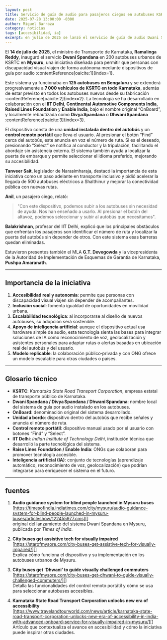 ```yaml
---
layout: post
title: Servicio de guía de audio para pasajeros ciegos en autobuses KSRTC Mysuru
date: 2025-07-28 13:00:00 -0300
author: Miguel Barraza
category: noticias
tags: [accesibilidad, ia]
excerpt: en julio de 2025 se lanzó el servicio de guía de audio Dwani Spandana en 200 autobuses urbanos de Mysuru, permitiendo que personas con discapacidad visual viajen de manera independiente gracias a tecnología de audioguía.
---
```


El **14 de julio de 2025**, el ministro de Transporte de Karnataka, **Ramalinga Reddy**, inauguró el servicio **Dwani Spandana** en 200 autobuses urbanos de KSRTC en **Mysuru**, una iniciativa diseñada para permitir que personas con discapacidad visual viajen de forma autónoma mediante dispositivos de guía por audio :contentReference[oaicite:1]{index=1}.

Este sistema ya funcionaba en **125 autobuses en Bengaluru** y se extenderá progresivamente a **7 000 vehículos de KSRTC en todo Karnataka**, además de estar previsto en todos los autobuses nuevos desde su fabricación :contentReference[oaicite:2]{index=2}. La tecnología se ha desarrollado en colaboración con el **IIT Delhi**, **Continental Automotive Components India**, **Raised Lines Foundation** y **Enable India**, bajo el nombre original “OnBoard”, y localmente rebautizada como **Divya Spandana** o **Dhwani Spandana** :contentReference[oaicite:3]{index=3}.

El dispositivo consta de una **unidad instalada dentro del autobús** y un **control remoto portátil** que lleva el usuario. Al presionar el botón “Find” cerca del autobús, este anuncia en voz el número de ruta. Si es el deseado, presionando “Select” se notifica al conductor y la tripulación, facilitando el abordaje sin asistencia externa. El sistema también ayuda a localizar la puerta de embarque y permite seleccionar el idioma preferido, mejorando su accesibilidad.

**Tanveer Sait**, legislador de Narasimharaja, destacó la importancia de esta iniciativa como un paso adelante en transporte inclusivo y pidió acelerar la llegada de 500 autobuses eléctricos a Shalthinur y mejorar la conectividad pública con nuevas rutas.

**Anil**, un pasajero ciego, relató:  
> "Con este dispositivo, podemos subir a los autobuses sin necesidad de ayuda. Nos han enseñado a usarlo. Al presionar el botón del altavoz, podemos seleccionar y subir al autobús que necesitamos".

**Balakrishnan**, profesor del IIT Delhi, explicó que los principales obstáculos que enfrentan los pasajeros son identificar el número de ruta y localizar la puerta del autobús sin depender de otros. Con este sistema esas barreras quedan eliminadas.

Estuvieron presentes también el MLA **G.T. Devegowda** y la vicepresidenta de la Autoridad de Implementación de Esquemas de Garantía de Karnataka, **Pushpa Amaranath**.

---

## Importancia de la iniciativa

1. **Accesibilidad real y autonomía**: permite que personas con discapacidad visual viajen sin depender de acompañantes.
2. **Inclusión social**: fomenta igualdad de oportunidades en movilidad urbana.
3. **Escalabilidad tecnológica**: al incorporarse al diseño de nuevos autobuses, su adopción será sostenible.
4. **Apoyo de inteligencia artificial**: aunque el dispositivo actual usa hardware simple de audio, esta tecnología sienta las bases para integrar soluciones de IA como reconocimiento de voz, geolocalización y asistentes personales para adaptar rutas o alertas basadas en ubicación real del autobús y del usuario.
5. **Modelo replicable**: la colaboración público‑privada y con ONG ofrece un modelo escalable para otras ciudades o países.

---

## Glosario técnico

- **KSRTC**: *Karnataka State Road Transport Corporation*, empresa estatal de transporte público de Karnataka.
- **Dwani Spandana / Divya Spandana / Dhwani Spandana**: nombre local del sistema de guía por audio instalado en los autobuses.
- **OnBoard**: denominación original del sistema desarrollado.
- **Unidad a bordo**: dispositivo dentro del autobús que recibe señales y anuncia el número de ruta.
- **Control remoto portátil**: dispositivo manual usado por el usuario con botones “Find” y “Select”.
- **IIT Delhi**: *Indian Institute of Technology Delhi*, institución técnica que desarrolló la parte tecnológica del sistema.
- **Raise Lines Foundation / Enable India**: ONGs que colaboran para promover tecnología accesible.
- **Inteligencia artificial (IA)**: conjunto de tecnologías (aprendizaje automático, reconocimiento de voz, geolocalización) que podrían integrarse para enriquecer el sistema en el futuro.

---

## fuentes

1. **Audio guidance system for blind people launched in Mysuru buses**  
[https://timesofindia.indiatimes.com/city/mysuru/audio-guidance-system-for-blind-people-launched-in-mysuru-buses/articleshow/122455977.cms][]  
   original del lanzamiento del sistema Dwani Spandana en Mysuru, publicada por *Times of India*.

2. **City buses get assistive tech for visually impaired**  
[https://starofmysore.com/city-buses-get-assistive-tech-for-visually-impaired/][]  
Explica cómo funciona el dispositivo y su implementación en los autobuses urbanos de Mysuru.

3. **City buses get ‘Dhwani’ to guide visually challenged commuters**  
[https://starofmysore.com/city-buses-get-dhwani-to-guide-visually-challenged-commuters/][]  
Detalla las funcionalidades del control remoto portátil y cómo se usa para seleccionar autobuses accesibles.

4. **Karnataka State Road Transport Corporation unlocks new era of accessibility**  
[https://www.travelandtourworld.com/news/article/karnataka-state-road-transport-corporation-unlocks-new-era-of-accessibility-in-india-with-advanced-onboard-service-for-visually-impaired-in-mysuru/][]  
Artículo que contextualiza el avance en accesibilidad y cómo la iniciativa puede inspirar otras ciudades.

